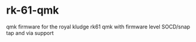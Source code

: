 # rk-61-qmk
qmk firmware for the royal kludge rk61 qmk with firmware level SOCD/snap tap and via support
